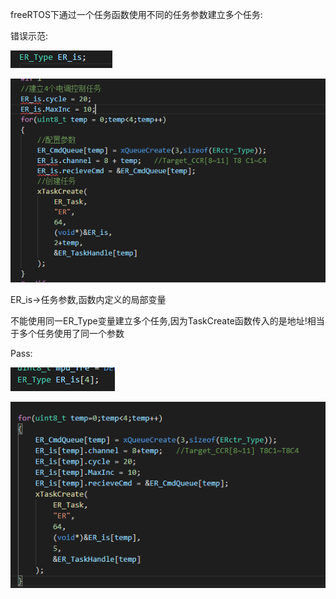 freeRTOS下通过一个任务函数使用不同的任务参数建立多个任务:

错误示范:

![image-20220317214652579](log.assets/image-20220317214652579.png)

![image-20220317214411970](log.assets/image-20220317214411970.png)

ER_is->任务参数,函数内定义的局部变量

不能使用同一ER_Type变量建立多个任务,因为TaskCreate函数传入的是地址!相当于多个任务使用了同一个参数

Pass:

![image-20220317215052865](log.assets/image-20220317215052865.png)

![image-20220317215042371](log.assets/image-20220317215042371.png)

